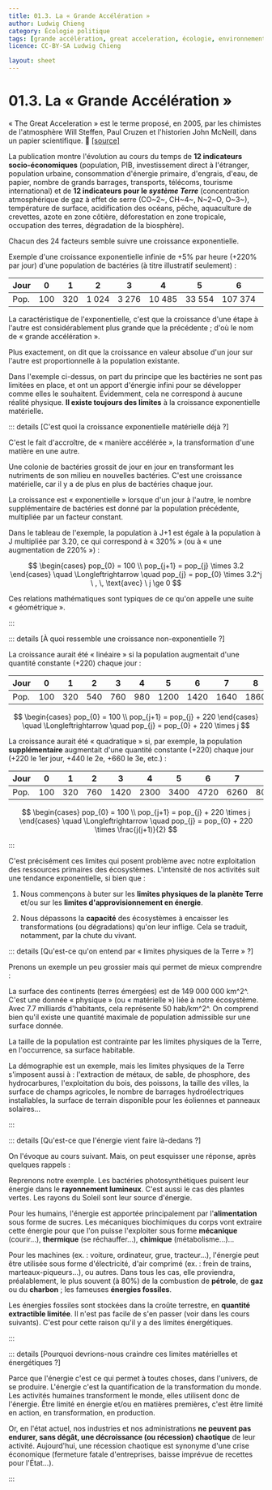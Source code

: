 ```yaml
---
title: 01.3. La « Grande Accélération »
author: Ludwig Chieng
category: Écologie politique
tags: [grande accélération, great acceleration, écologie, environnement, anthropocène]
licence: CC-BY-SA Ludwig Chieng

layout: sheet
---
```


# 01.3. La « Grande Accélération »

« The Great Acceleration » est le terme proposé, en 2005, par les chimistes de l'atmosphère Will Steffen, Paul Cruzen et l'historien John McNeill, dans un papier scientifique. 🧪 [[source]](/ecologie-politique/sources-calculs-ar6/#la-grande-acceleration)

La publication montre l'évolution au cours du temps de **12 indicateurs socio-économiques** (population, PIB, investissement direct à l'étranger, population urbaine, consommation d'énergie primaire, d'engrais, d'eau, de papier, nombre de grands barrages, transports, télécoms, tourisme international) et de **12 indicateurs pour le *système Terre*** (concentration atmosphérique de gaz à effet de serre (CO~2~, CH~4~, N~2~O, O~3~), température de surface, acidification des océans, pêche, aquaculture de crevettes, azote en zone côtière, déforestation en zone tropicale, occupation des terres, dégradation de la biosphère).

Chacun des 24 facteurs semble suivre une croissance exponentielle.

Exemple d'une croissance exponentielle infinie de +5% par heure (+220% par jour) d'une population de bactéries (à titre illustratif seulement) :

| Jour |  0  |   1  |   2   |   3   |    4   |    5   |    6    |    7    |     8     |     9     |     10     |
|------|-----|------|-------|-------|--------|--------|---------|---------|-----------|-----------|------------|
| Pop. | 100 |  320 | 1 024 | 3 276 | 10 485 | 33 554 | 107 374 | 343 597 | 1 099 511 | 3 518 637 | 11 259 000 |

La caractéristique de l'exponentielle, c'est que la croissance d'une étape à l'autre est considérablement plus grande que la précédente ; d'où le nom de « grande accélération ».

Plus exactement, on dit que la croissance en valeur absolue d'un jour sur l'autre est proportionnelle à la population existante.

Dans l'exemple ci-dessus, on part du principe que les bactéries ne sont pas limitées en place, et ont un apport d'énergie infini pour se développer comme elles le souhaitent. Évidemment, cela ne correspond à aucune réalité physique. **Il existe toujours des limites** à la croissance exponentielle matérielle.

::: details [C'est quoi la croissance exponentielle matérielle déjà ?]

C'est le fait d'accroître, de « manière accélérée », la transformation d'une matière en une autre.

Une colonie de bactéries grossit de jour en jour en transformant les nutriments de son milieu en nouvelles bactéries. C'est une croissance matérielle, car il y a de plus en plus de bactéries chaque jour.

La croissance est « exponentielle » lorsque d'un jour à l'autre, le nombre supplémentaire de bactéries est donné par la population précédente, multipliée par un facteur constant.

Dans le tableau de l'exemple, la population à J+1 est égale à la population à J multipliée par 3.20, ce qui correspond à « 320% » (ou à « une augmentation de 220% ») :

$$
\begin{cases}
  pop_{0} = 100 \\
  pop_{j+1} = pop_{j} \times 3.2
\end{cases}
\quad \Longleftrightarrow \quad
pop_{j} = pop_{0} \times 3.2^j
\ , \, \text{avec} \ j \ge 0
$$

Ces relations mathématiques sont typiques de ce qu'on appelle une suite « géométrique ».

:::

::: details [À quoi ressemble une croissance non-exponentielle ?]

La croissance aurait été « linéaire » si la population augmentait d'une quantité constante (+220) chaque jour :

| Jour |  0  |  1  |  2  |  3  |  4  |   5  |   6  |   7  |   8  |  9   |  10  |
|------|-----|-----|-----|-----|-----|------|------|------|------|------|------|
| Pop. | 100 | 320 | 540 | 760 | 980 | 1200 | 1420 | 1640 | 1860 | 2080 | 2300 |

$$
\begin{cases}
  pop_{0} = 100 \\
  pop_{j+1} = pop_{j} + 220
\end{cases}
\quad \Longleftrightarrow \quad
pop_{j} = pop_{0} + 220 \times j
$$

La croissance aurait été « quadratique » si, par exemple, la population **supplémentaire** augmentait d'une quantité constante (+220) chaque jour (+220 le 1er jour, +440 le 2e, +660 le 3e, etc.) :

| Jour |  0  |  1  |  2  |   3  |   4  |   5  |   6  |   7  |   8  |   9   |   10  |
|------|-----|-----|-----|------|------|------|------|------|------|-------|-------|
| Pop. | 100 | 320 | 760 | 1420 | 2300 | 3400 | 4720 | 6260 | 8020 | 10000 | 12200 |

$$
\begin{cases}
  pop_{0} = 100 \\
  pop_{j+1} = pop_{j} + 220 \times j
\end{cases}
\quad \Longleftrightarrow \quad
pop_{j} = pop_{0} + 220 \times \frac{j(j+1)}{2}
$$

:::

C'est précisément ces limites qui posent problème avec notre exploitation des ressources primaires des écosystèmes. L'intensité de nos activités suit une tendance exponentielle, si bien que : 

1. Nous commençons à buter sur les **limites physiques de la planète Terre** et/ou sur les **limites d'approvisionnement en énergie**.

1. Nous dépassons la **capacité** des écosystèmes à encaisser les transformations (ou dégradations) qu'on leur inflige. Cela se traduit, notamment, par la chute du vivant.

::: details [Qu'est-ce qu'on entend par « limites physiques de la Terre » ?]

Prenons un exemple un peu grossier mais qui permet de mieux comprendre :

La surface des continents (terres émergées) est de 149 000 000 km^2^. C'est une donnée « physique » (ou « matérielle ») liée à notre écosystème. Avec 7.7 milliards d'habitants, cela représente 50 hab/km^2^. On comprend bien qu'il existe une quantité maximale de population admissible sur une surface donnée.

La taille de la population est contrainte par les limites physiques de la Terre, en l'occurrence, sa surface habitable.

La démographie est un exemple, mais les limites physiques de la Terre s'imposent aussi à : l'extraction de métaux, de sable, de phosphore, des hydrocarbures, l'exploitation du bois, des poissons, la taille des villes, la surface de champs agricoles, le nombre de barrages hydroélectriques installables, la surface de terrain disponible pour les éoliennes et panneaux solaires...

:::

::: details [Qu'est-ce que l'énergie vient faire là-dedans ?]

On l'évoque au cours suivant. Mais, on peut esquisser une réponse, après quelques rappels :

Reprenons notre exemple. Les bactéries photosynthétiques puisent leur énergie dans le **rayonnement lumineux**. C'est aussi le cas des plantes vertes. Les rayons du Soleil sont leur source d'énergie.

Pour les humains, l'énergie est apportée principalement par l'**alimentation** sous forme de sucres. Les mécaniques biochimiques du corps vont extraire cette énergie pour que l'on puisse l'exploiter sous forme **mécanique** (courir...), **thermique** (se réchauffer...), **chimique** (métabolisme...)...

Pour les machines (ex. : voiture, ordinateur, grue, tracteur...), l'énergie peut être utilisée sous forme d'électricité, d'air comprimé (ex. : frein de trains, marteaux-piqueurs...), ou autres. Dans tous les cas, elle proviendra, préalablement, le plus souvent (à 80%) de la combustion de **pétrole**, de **gaz** ou du **charbon** ; les fameuses **énergies fossiles**.

Les énergies fossiles sont stockées dans la croûte terrestre, en **quantité extractible limitée**. Il n'est pas facile de s'en passer (voir dans les cours suivants). C'est pour cette raison qu'il y a des limites énergétiques.

:::

::: details [Pourquoi devrions-nous craindre ces limites matérielles et énergétiques ?]

Parce que l'énergie c'est ce qui permet à toutes choses, dans l'univers, de se produire. L'énergie c'est la quantification de la transformation du monde. Les activités humaines transforment le monde, elles utilisent donc de l'énergie. Être limité en énergie et/ou en matières premières, c'est être limité en action, en transformation, en production.

Or, en l'état actuel, nos industries et nos administrations **ne peuvent pas endurer, sans dégât, une décroissance (ou récession) chaotique** de leur activité. Aujourd'hui, une récession chaotique est synonyme d'une crise économique (fermeture fatale d'entreprises, baisse imprévue de recettes pour l'État...).

:::
